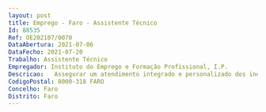 ```yaml
--- 
layout: post
title: Emprego - Faro - Assistente Técnico
Id: 88535
Ref: OE202107/0070
DataAbertura: 2021-07-06
DataFecho: 2021-07-20
Trabalho: Assistente Técnico
Empregador: Instituto do Emprego e Formação Profissional, I.P.
Descricao:   Assegurar um atendimento integrado e personalizado dos indivíduos e entidades utentes do Serviço, efetuando o encaminhamento das solicitações que lhe sejam colocadas   Assegurar o acolhimento, informação e encaminhamento dos utentes do Serviço    Assegurar o atendimento presencial e telefónico    Gestão do arquivo e apoio administrativo no âmbito da execução de programas de emprego e de formação profissional   Elaboração de documentos de trabalho recorrendo às ferramentas do Microsoft Office, em especial Excel e Word.
CodigoPostal: 8000-318 FARO
Concelho: Faro
Distrito: Faro
--- 
```

